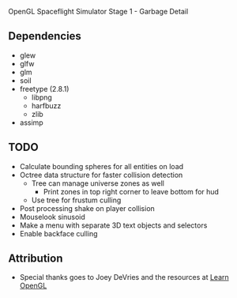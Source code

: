 OpenGL Spaceflight Simulator
Stage 1 - Garbage Detail

## Dependencies
* glew
* glfw
* glm
* soil
* freetype (2.8.1)
	* libpng
	* harfbuzz
	* zlib
* assimp

## TODO
* Calculate bounding spheres for all entities on load
* Octree data structure for faster collision detection
	* Tree can manage universe zones as well
		* Print zones in top right corner to leave bottom for hud
	* Use tree for frustum culling
* Post processing shake on player collision
* Mouselook sinusoid
* Make a menu with separate 3D text objects and selectors
* Enable backface culling

## Attribution
* Special thanks goes to Joey DeVries and the resources at [Learn OpenGL](https://learnopengl.com)
